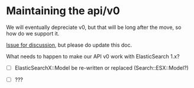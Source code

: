 # Maintaining the api/v0

We will eventually depreciate v0, but that will be long
after the move, so how do we support it.

[Issue for discussion](https://github.com/CPAN-API/network-infrastructure/issues/1), but please do update this doc.

What needs to happen to make our API v0 work with ElasticSearch 1.x?

- [ ] ElasticSearchX::Model be re-written or replaced (Search::ESX::Model?)
- [ ] ???

